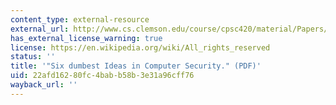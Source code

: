 ```yaml
---
content_type: external-resource
external_url: http://www.cs.clemson.edu/course/cpsc420/material/Papers/The%20Six%20Dumbest%20Ideas%20in%20Computer%20Security.pdf
has_external_license_warning: true
license: https://en.wikipedia.org/wiki/All_rights_reserved
status: ''
title: '"Six dumbest Ideas in Computer Security." (PDF)'
uid: 22afd162-80fc-4bab-b58b-3e31a96cff76
wayback_url: ''
---
```

